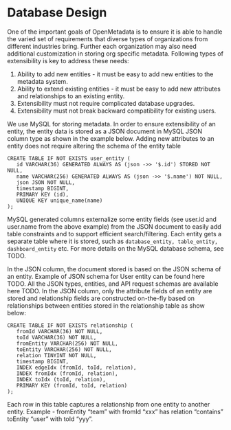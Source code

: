 # Database Design

One of the important goals of OpenMetadata is to ensure it is able to handle the varied set of requirements that diverse types of organizations from different industries bring. Further each organization may also need additional customization in storing org specific metadata. Following types of extensibility is key to address these needs:

1. Ability to add new entities - it must be easy to add new entities to the metadata system.
2. Ability to extend existing entities - it must be easy to add new attributes and relationships to an existing entity.
3. Extensibility must not require complicated database upgrades.
4. Extensibility must not break backward compatibility for existing users.

We use MySQL for storing metadata. In order to ensure extensibility of an entity, the entity data is stored as a JSON document in MySQL JSON column type as shown in the example below. Adding new attributes to an entity does not require altering the schema of the entity table

```text
CREATE TABLE IF NOT EXISTS user_entity (
   id VARCHAR(36) GENERATED ALWAYS AS (json ->> '$.id') STORED NOT NULL,
   name VARCHAR(256) GENERATED ALWAYS AS (json ->> '$.name') NOT NULL,
   json JSON NOT NULL,
   timestamp BIGINT,
   PRIMARY KEY (id),
   UNIQUE KEY unique_name(name)
);
```

MySQL generated columns externalize some entity fields \(see user.id and user.name from the above example\) from the JSON document to easily add table constraints and to support efficient search/filtering. Each entity gets a separate table where it is stored, such as `database_entity, table_entity, dashboard_entity` etc. For more details on the MySQL database schema, see TODO.

In the JSON column, the document stored is based on the JSON schema of an entity. Example of JSON schema for User entity can be found here TODO. All the JSON types, entities, and API request schemas are available here TODO. In the JSON column, only the attribute fields of an entity are stored and relationship fields are constructed on-the-fly based on relationships between entities stored in the relationship table as show below:

```text
CREATE TABLE IF NOT EXISTS relationship (
   fromId VARCHAR(36) NOT NULL,
   toId VARCHAR(36) NOT NULL,
   fromEntity VARCHAR(256) NOT NULL,
   toEntity VARCHAR(256) NOT NULL,
   relation TINYINT NOT NULL,
   timestamp BIGINT,
   INDEX edgeIdx (fromId, toId, relation),
   INDEX fromIdx (fromId, relation),
   INDEX toIdx (toId, relation),
   PRIMARY KEY (fromId, toId, relation)
);
```

Each row in this table captures a relationship from one entity to another entity. Example - fromEntity “team” with fromId “xxx” has relation “contains” toEntity “user” with toId “yyy”.

